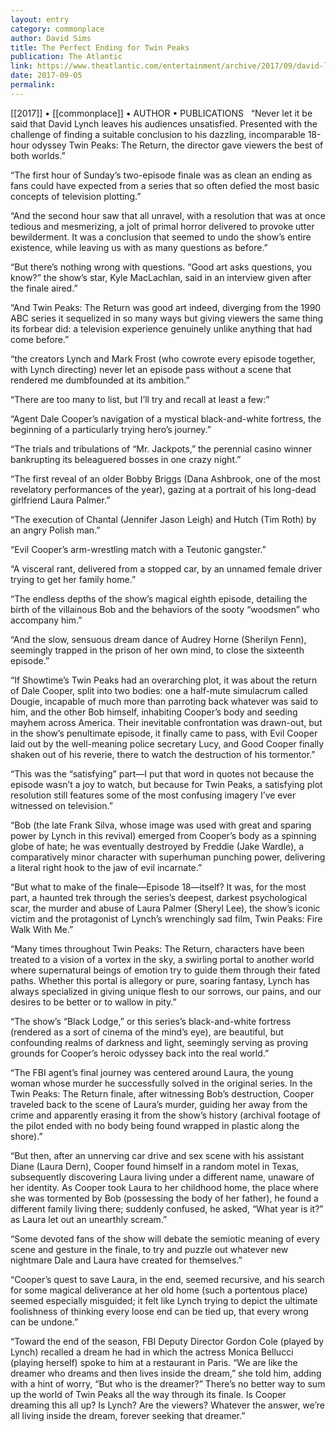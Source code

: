 ```yaml
---
layout: entry
category: commonplace
author: David Sims
title: The Perfect Ending for Twin Peaks
publication: The Atlantic
link: https://www.theatlantic.com/entertainment/archive/2017/09/david-lynch-found-the-perfect-ending-for-twin-peaks/538818/
date: 2017-09-05
permalink: 
---
```


[[2017]] • [[commonplace]] • AUTHOR • PUBLICATIONS 
 
“Never let it be said that David Lynch leaves his audiences unsatisfied. Presented with the challenge of finding a suitable conclusion to his dazzling, incomparable 18-hour odyssey Twin Peaks: The Return, the director gave viewers the best of both worlds.”

“The first hour of Sunday’s two-episode finale was as clean an ending as fans could have expected from a series that so often defied the most basic concepts of television plotting.”

“And the second hour saw that all unravel, with a resolution that was at once tedious and mesmerizing, a jolt of primal horror delivered to provoke utter bewilderment. It was a conclusion that seemed to undo the show’s entire existence, while leaving us with as many questions as before.”

“But there’s nothing wrong with questions. “Good art asks questions, you know?” the show’s star, Kyle MacLachlan, said in an interview given after the finale aired.”

“And Twin Peaks: The Return was good art indeed, diverging from the 1990 ABC series it sequelized in so many ways but giving viewers the same thing its forbear did: a television experience genuinely unlike anything that had come before.”

“the creators Lynch and Mark Frost (who cowrote every episode together, with Lynch directing) never let an episode pass without a scene that rendered me dumbfounded at its ambition.”

“There are too many to list, but I’ll try and recall at least a few:”

“Agent Dale Cooper’s navigation of a mystical black-and-white fortress, the beginning of a particularly trying hero’s journey.”

“The trials and tribulations of “Mr. Jackpots,” the perennial casino winner bankrupting its beleaguered bosses in one crazy night.”

“The first reveal of an older Bobby Briggs (Dana Ashbrook, one of the most revelatory performances of the year), gazing at a portrait of his long-dead girlfriend Laura Palmer.”

“The execution of Chantal (Jennifer Jason Leigh) and Hutch (Tim Roth) by an angry Polish man.”

“Evil Cooper’s arm-wrestling match with a Teutonic gangster.”

“A visceral rant, delivered from a stopped car, by an unnamed female driver trying to get her family home.”

“The endless depths of the show’s magical eighth episode, detailing the birth of the villainous Bob and the behaviors of the sooty “woodsmen” who accompany him.”

“And the slow, sensuous dream dance of Audrey Horne (Sherilyn Fenn), seemingly trapped in the prison of her own mind, to close the sixteenth episode.”

“If Showtime’s Twin Peaks had an overarching plot, it was about the return of Dale Cooper, split into two bodies: one a half-mute simulacrum called Dougie, incapable of much more than parroting back whatever was said to him, and the other Bob himself, inhabiting Cooper’s body and seeding mayhem across America. Their inevitable confrontation was drawn-out, but in the show’s penultimate episode, it finally came to pass, with Evil Cooper laid out by the well-meaning police secretary Lucy, and Good Cooper finally shaken out of his reverie, there to watch the destruction of his tormentor.”

“This was the “satisfying” part—I put that word in quotes not because the episode wasn’t a joy to watch, but because for Twin Peaks, a satisfying plot resolution still features some of the most confusing imagery I’ve ever witnessed on television.”

“Bob (the late Frank Silva, whose image was used with great and sparing power by Lynch in this revival) emerged from Cooper’s body as a spinning globe of hate; he was eventually destroyed by Freddie (Jake Wardle), a comparatively minor character with superhuman punching power, delivering a literal right hook to the jaw of evil incarnate.”

“But what to make of the finale—Episode 18—itself? It was, for the most part, a haunted trek through the series’s deepest, darkest psychological scar, the murder and abuse of Laura Palmer (Sheryl Lee), the show’s iconic victim and the protagonist of Lynch’s wrenchingly sad film, Twin Peaks: Fire Walk With Me.”

“Many times throughout Twin Peaks: The Return, characters have been treated to a vision of a vortex in the sky, a swirling portal to another world where supernatural beings of emotion try to guide them through their fated paths. Whether this portal is allegory or pure, soaring fantasy, Lynch has always specialized in giving unique flesh to our sorrows, our pains, and our desires to be better or to wallow in pity.”

“The show’s “Black Lodge,” or this series’s black-and-white fortress (rendered as a sort of cinema of the mind’s eye), are beautiful, but confounding realms of darkness and light, seemingly serving as proving grounds for Cooper’s heroic odyssey back into the real world.”

“The FBI agent’s final journey was centered around Laura, the young woman whose murder he successfully solved in the original series. In the Twin Peaks: The Return finale, after witnessing Bob’s destruction, Cooper traveled back to the scene of Laura’s murder, guiding her away from the crime and apparently erasing it from the show’s history (archival footage of the pilot ended with no body being found wrapped in plastic along the shore).”

“But then, after an unnerving car drive and sex scene with his assistant Diane (Laura Dern), Cooper found himself in a random motel in Texas, subsequently discovering Laura living under a different name, unaware of her identity. As Cooper took Laura to her childhood home, the place where she was tormented by Bob (possessing the body of her father), he found a different family living there; suddenly confused, he asked, “What year is it?” as Laura let out an unearthly scream.”

“Some devoted fans of the show will debate the semiotic meaning of every scene and gesture in the finale, to try and puzzle out whatever new nightmare Dale and Laura have created for themselves.”

“Cooper’s quest to save Laura, in the end, seemed recursive, and his search for some magical deliverance at her old home (such a portentous place) seemed especially misguided; it felt like Lynch trying to depict the ultimate foolishness of thinking every loose end can be tied up, that every wrong can be undone.”

“Toward the end of the season, FBI Deputy Director Gordon Cole (played by Lynch) recalled a dream he had in which the actress Monica Bellucci (playing herself) spoke to him at a restaurant in Paris. “We are like the dreamer who dreams and then lives inside the dream,” she told him, adding with a hint of worry, “But who is the dreamer?” There’s no better way to sum up the world of Twin Peaks all the way through its finale. Is Cooper dreaming this all up? Is Lynch? Are the viewers? Whatever the answer, we’re all living inside the dream, forever seeking that dreamer.”
